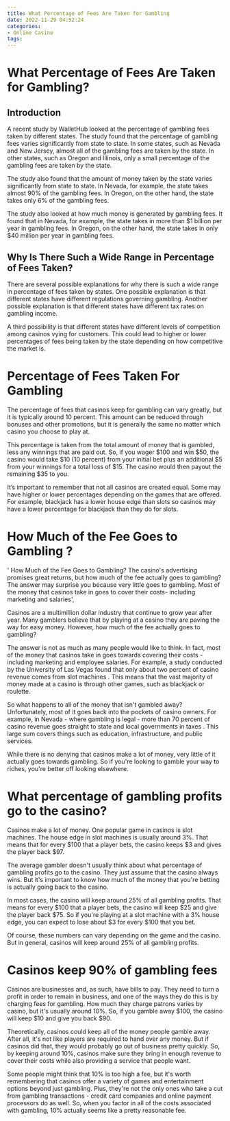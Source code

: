 ```yaml
---
title: What Percentage of Fees Are Taken for Gambling
date: 2022-11-29 04:52:24
categories:
- Online Casino
tags:
---
```



#  What Percentage of Fees Are Taken for Gambling?

 ## Introduction

A recent study by WalletHub looked at the percentage of gambling fees taken by different states. The study found that the percentage of gambling fees varies significantly from state to state. In some states, such as Nevada and New Jersey, almost all of the gambling fees are taken by the state. In other states, such as Oregon and Illinois, only a small percentage of the gambling fees are taken by the state.

The study also found that the amount of money taken by the state varies significantly from state to state. In Nevada, for example, the state takes almost 90% of the gambling fees. In Oregon, on the other hand, the state takes only 6% of the gambling fees.

The study also looked at how much money is generated by gambling fees. It found that in Nevada, for example, the state takes in more than $1 billion per year in gambling fees. In Oregon, on the other hand, the state takes in only $40 million per year in gambling fees.

## Why Is There Such a Wide Range in Percentage of Fees Taken?

There are several possible explanations for why there is such a wide range in percentage of fees taken by states. One possible explanation is that different states have different regulations governing gambling. Another possible explanation is that different states have different tax rates on gambling income.

A third possibility is that different states have different levels of competition among casinos vying for customers. This could lead to higher or lower percentages of fees being taken by the state depending on how competitive the market is.

#  Percentage of Fees Taken For Gambling

The percentage of fees that casinos keep for gambling can vary greatly, but it is typically around 10 percent. This amount can be reduced through bonuses and other promotions, but it is generally the same no matter which casino you choose to play at.

This percentage is taken from the total amount of money that is gambled, less any winnings that are paid out. So, if you wager $100 and win $50, the casino would take $10 (10 percent) from your initial bet plus an additional $5 from your winnings for a total loss of $15. The casino would then payout the remaining $35 to you.

It’s important to remember that not all casinos are created equal. Some may have higher or lower percentages depending on the games that are offered. For example, blackjack has a lower house edge than slots so casinos may have a lower percentage for blackjack than they do for slots.

#  How Much of the Fee Goes to Gambling ?

' How Much of the Fee Goes to Gambling? The casino's advertising promises great returns, but how much of the fee actually goes to gambling? The answer may surprise you because very little goes to gambling. Most of the money that casinos take in goes to cover their costs- including marketing and salaries',

Casinos are a multimillion dollar industry that continue to grow year after year. Many gamblers believe that by playing at a casino they are paving the way for easy money. However, how much of the fee actually goes to gambling?

The answer is not as much as many people would like to think. In fact, most of the money that casinos take in goes towards covering their costs - including marketing and employee salaries. For example, a study conducted by the University of Las Vegas found that only about two percent of casino revenue comes from slot machines . This means that the vast majority of money made at a casino is through other games, such as blackjack or roulette.

So what happens to all of the money that isn't gambled away? Unfortunately, most of it goes back into the pockets of casino owners. For example, in Nevada - where gambling is legal - more than 70 percent of casino revenue goes straight to state and local governments in taxes . This large sum covers things such as education, infrastructure, and public services.

While there is no denying that casinos make a lot of money, very little of it actually goes towards gambling. So if you're looking to gamble your way to riches, you're better off looking elsewhere.

#  What percentage of gambling profits go to the casino?

Casinos make a lot of money. One popular game in casinos is slot machines. The house edge in slot machines is usually around 3%. That means that for every $100 that a player bets, the casino keeps $3 and gives the player back $97.

The average gambler doesn't usually think about what percentage of gambling profits go to the casino. They just assume that the casino always wins. But it's important to know how much of the money that you're betting is actually going back to the casino.

In most cases, the casino will keep around 25% of all gambling profits. That means for every $100 that a player bets, the casino will keep $25 and give the player back $75. So if you're playing at a slot machine with a 3% house edge, you can expect to lose about $3 for every $100 that you bet.

Of course, these numbers can vary depending on the game and the casino. But in general, casinos will keep around 25% of all gambling profits.

#  Casinos keep 90% of gambling fees

Casinos are businesses and, as such, have bills to pay. They need to turn a profit in order to remain in business, and one of the ways they do this is by charging fees for gambling. How much they charge patrons varies by casino, but it's usually around 10%. So, if you gamble away $100, the casino will keep $10 and give you back $90.

Theoretically, casinos could keep all of the money people gamble away. After all, it's not like players are required to hand over any money. But if casinos did that, they would probably go out of business pretty quickly. So, by keeping around 10%, casinos make sure they bring in enough revenue to cover their costs while also providing a service that people want.

Some people might think that 10% is too high a fee, but it's worth remembering that casinos offer a variety of games and entertainment options beyond just gambling. Plus, they're not the only ones who take a cut from gambling transactions - credit card companies and online payment processors do as well. So, when you factor in all of the costs associated with gambling, 10% actually seems like a pretty reasonable fee.